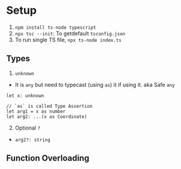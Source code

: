 # Setup



1. `npm install ts-node typescript`
2. `npx tsc --init`: To getdefault `tsconfig.json`
3. To run single TS file, `npx ts-node index.ts`



## Types

1. `unknown`
- It is `any` but need to typecast (using `as`) it if using it. aka Safe `any`

```
let x: unknown

// `as` is called Type Assertion
let arg1 = x as number
let arg2: ...(x as Coordinate)
```

2. Optional `?`

  - `arg2?: string`

## Function Overloading


